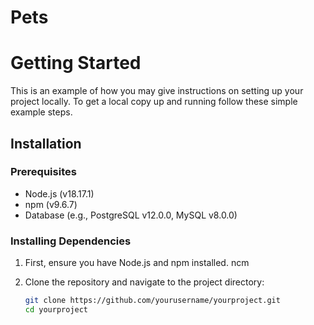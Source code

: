 # Pets

# Getting Started
This is an example of how you may give instructions on setting up your project locally. To get a local copy up and running follow these simple example steps.

## Installation

### Prerequisites

- Node.js (v18.17.1)
- npm (v9.6.7)
- Database (e.g., PostgreSQL v12.0.0, MySQL v8.0.0)

### Installing Dependencies

1. First, ensure you have Node.js and npm installed.
ncm
2. Clone the repository and navigate to the project directory:

   ```bash
   git clone https://github.com/yourusername/yourproject.git
   cd yourproject



